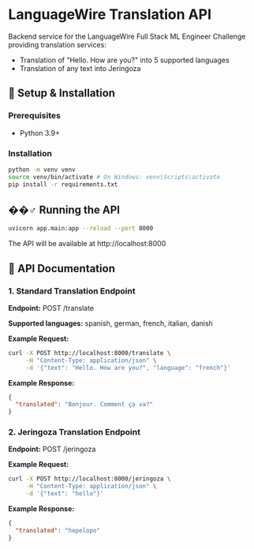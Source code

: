 # LanguageWire Translation API

Backend service for the LanguageWire Full Stack ML Engineer Challenge providing translation services:

- Translation of "Hello. How are you?" into 5 supported languages
- Translation of any text into Jeringoza

## 🚀 Setup & Installation

### Prerequisites
- Python 3.9+

### Installation
```bash
python -m venv venv
source venv/bin/activate # On Windows: venv\Scripts\activate
pip install -r requirements.txt
```

## ��‍♂️ Running the API
```bash
uvicorn app.main:app --reload --port 8000
```

The API will be available at http://localhost:8000

## 📝 API Documentation

### 1. Standard Translation Endpoint

**Endpoint:** POST /translate

**Supported languages:** spanish, german, french, italian, danish

**Example Request:**
```bash
curl -X POST http://localhost:8000/translate \
     -H "Content-Type: application/json" \
     -d '{"text": "Hello. How are you?", "language": "french"}'
```

**Example Response:**
```json
{
  "translated": "Bonjour. Comment ça va?"
}
```

### 2. Jeringoza Translation Endpoint

**Endpoint:** POST /jeringoza

**Example Request:**
```bash
curl -X POST http://localhost:8000/jeringoza \
     -H "Content-Type: application/json" \
     -d '{"text": "hello"}'
```

**Example Response:**
```json
{
  "translated": "hepelopo"
}
```